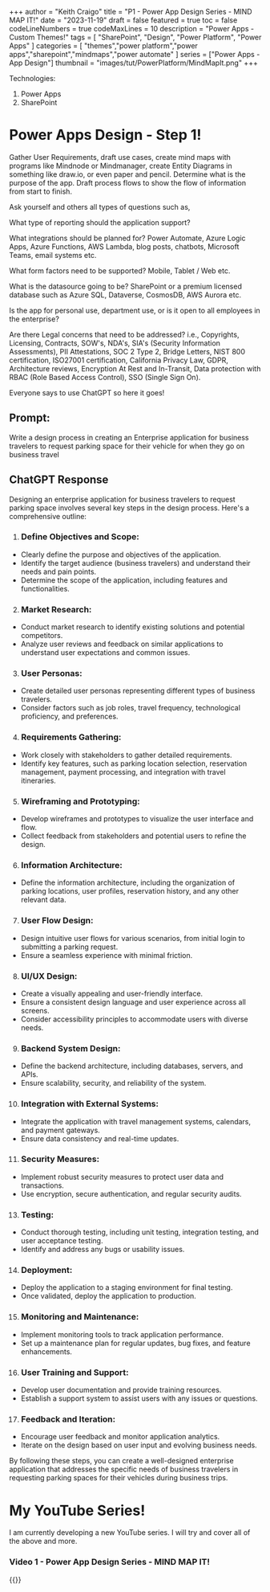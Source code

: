 +++
author = "Keith Craigo"
title = "P1 - Power App Design Series - MIND MAP IT!"
date = "2023-11-19"
draft = false
featured = true
toc = false
codeLineNumbers = true
codeMaxLines = 10
description = "Power Apps - Custom Themes!"
tags = [
    "SharePoint",
    "Design",
    "Power Platform",
    "Power Apps"
]
categories = [
    "themes","power platform","power apps","sharepoint","mindmaps","power automate"
]
series = ["Power Apps - App Design"]
thumbnail = "images/tut/PowerPlatform/MindMapIt.png"
+++

Technologies:

1. Power Apps
2. SharePoint

# Power Apps Design - Step 1!

Gather User Requirements, draft use cases, create mind maps with programs like Mindnode or Mindmanager, create Entity Diagrams in something like draw.io, or even paper and pencil. Determine what is the purpose of the app. Draft process flows to show the flow of information from start to finish. 

Ask yourself and others all types of questions such as,

What type of reporting should the application support?

What integrations should be planned for? Power Automate, Azure Logic Apps, Azure Functions, AWS Lambda, blog posts, chatbots, Microsoft Teams, email systems etc.

What form factors need to be supported? Mobile, Tablet / Web etc.

What is the datasource going to be? SharePoint or a premium licensed database such as Azure SQL, Dataverse, CosmosDB, AWS Aurora etc.

Is the app for personal use, department use, or is it open to all employees in the enterprise?

Are there Legal concerns that need to be addressed? i.e., Copyrights, Licensing, Contracts, SOW's, NDA's, SIA's (Security Information Assessments), PII Attestations, SOC 2 Type 2, Bridge Letters, NIST 800 certification, ISO27001 certification, California Privacy Law, GDPR, Architecture reviews, Encryption At Rest and In-Transit, Data protection with RBAC (Role Based Access Control), SSO (Single Sign On). 

Everyone says to use ChatGPT so here it goes!

## Prompt:
Write a design process in creating an Enterprise application for business travelers to request parking space for their vehicle for when they go on business travel

## ChatGPT Response
Designing an enterprise application for business travelers to request parking space involves several key steps in the design process. Here's a comprehensive outline:

1. ### Define Objectives and Scope:
- Clearly define the purpose and objectives of the application.
- Identify the target audience (business travelers) and understand their needs and pain points.
- Determine the scope of the application, including features and functionalities.

2. ### Market Research:
- Conduct market research to identify existing solutions and potential competitors.
- Analyze user reviews and feedback on similar applications to understand user expectations and common issues.

3. ###  User Personas:
- Create detailed user personas representing different types of business travelers.
- Consider factors such as job roles, travel frequency, technological proficiency, and preferences.

4. ###  Requirements Gathering:
- Work closely with stakeholders to gather detailed requirements.
- Identify key features, such as parking location selection, reservation management, payment processing, and integration with travel itineraries.

5. ### Wireframing and Prototyping:
- Develop wireframes and prototypes to visualize the user interface and flow.
- Collect feedback from stakeholders and potential users to refine the design.

6. ### Information Architecture:
- Define the information architecture, including the organization of parking locations, user profiles, reservation history, and any other relevant data.

7. ### User Flow Design:
- Design intuitive user flows for various scenarios, from initial login to submitting a parking request.
- Ensure a seamless experience with minimal friction.

8. ###  UI/UX Design:
- Create a visually appealing and user-friendly interface.
- Ensure a consistent design language and user experience across all screens.
- Consider accessibility principles to accommodate users with diverse needs.

9. ### Backend System Design:
- Define the backend architecture, including databases, servers, and APIs.
- Ensure scalability, security, and reliability of the system.

10. ### Integration with External Systems:
- Integrate the application with travel management systems, calendars, and payment gateways.
- Ensure data consistency and real-time updates.

11. ### Security Measures:
- Implement robust security measures to protect user data and transactions.
- Use encryption, secure authentication, and regular security audits.

13. ### Testing:
- Conduct thorough testing, including unit testing, integration testing, and user acceptance testing.
- Identify and address any bugs or usability issues.

14. ###  Deployment:
- Deploy the application to a staging environment for final testing.
- Once validated, deploy the application to production.

15. ###  Monitoring and Maintenance:
- Implement monitoring tools to track application performance.
- Set up a maintenance plan for regular updates, bug fixes, and feature enhancements.

16. ###  User Training and Support:
- Develop user documentation and provide training resources.
- Establish a support system to assist users with any issues or questions.

17. ###  Feedback and Iteration:
- Encourage user feedback and monitor application analytics.
- Iterate on the design based on user input and evolving business needs.

By following these steps, you can create a well-designed enterprise application that addresses the specific needs of business travelers in requesting parking spaces for their vehicles during business trips.

# My YouTube Series!
I am currently developing a new YouTube series. I will try and cover all of the above and more.

### Video 1 - Power App Design Series - MIND MAP IT! 
{{<youtube FLQK_YChB4g>}}

